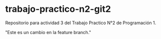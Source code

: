 # trabajo-practico-n2-git2
 Repositorio para actividad 3 del Trabajo Practico N°2 de Programación 1.

 "Este es un cambio en la feature branch."